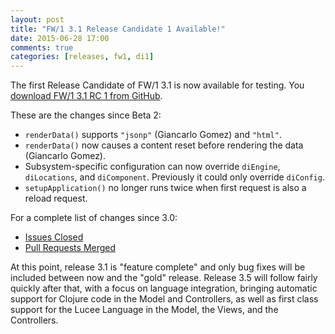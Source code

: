 ```yaml
---
layout: post
title: "FW/1 3.1 Release Candidate 1 Available!"
date: 2015-06-28 17:00
comments: true
categories: [releases, fw1, di1]
---
```

The first Release Candidate of FW/1 3.1 is now available for testing. You [download FW/1 3.1 RC 1 from GitHub](https://github.com/framework-one/fw1/releases/tag/v3.1-rc1).

These are the changes since Beta 2:

* `renderData()` supports `"jsonp"` (Giancarlo Gomez) and `"html"`.
* `renderData()` now causes a content reset before rendering the data (Giancarlo Gomez).
* Subsystem-specific configuration can now override `diEngine`, `diLocations`, and `diComponent`. Previously it could only override `diConfig`.
* `setupApplication()` no longer runs twice when first request is also a reload request.

For a complete list of changes since 3.0:

* [Issues Closed](https://github.com/framework-one/fw1/issues?q=is%3Aissue+is%3Aclosed+milestone%3A3.1)
* [Pull Requests Merged](https://github.com/framework-one/fw1/pulls?q=is%3Apr+is%3Aclosed+milestone%3A3.1)

At this point, release 3.1 is "feature complete" and only bug fixes will be included between now and the "gold" release. Release 3.5 will follow fairly quickly after that, with a focus on language integration, bringing
automatic support for Clojure code in the Model and Controllers, as well as first class support for the Lucee Language in the Model, the Views, and the Controllers.
